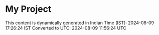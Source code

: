 # My Project

This content is dynamically generated in Indian Time (IST): 2024-08-09 17:26:24 IST
Converted to UTC: 2024-08-09 11:56:24 UTC
